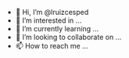 - 👋 Hi, I’m @lruizcesped
- 👀 I’m interested in ...
- 🌱 I’m currently learning ...
- 💞️ I’m looking to collaborate on ...
- 📫 How to reach me ...

<!---
lruizcesped/lruizcesped is a ✨ special ✨ repository because its `README.md` (this file) appears on your GitHub profile.
You can click the Preview link to take a look at your changes.
--->
